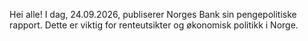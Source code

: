 Hei alle! I dag, 24.09.2026, publiserer Norges Bank sin pengepolitiske rapport. Dette er viktig for renteutsikter og økonomisk politikk i Norge.
